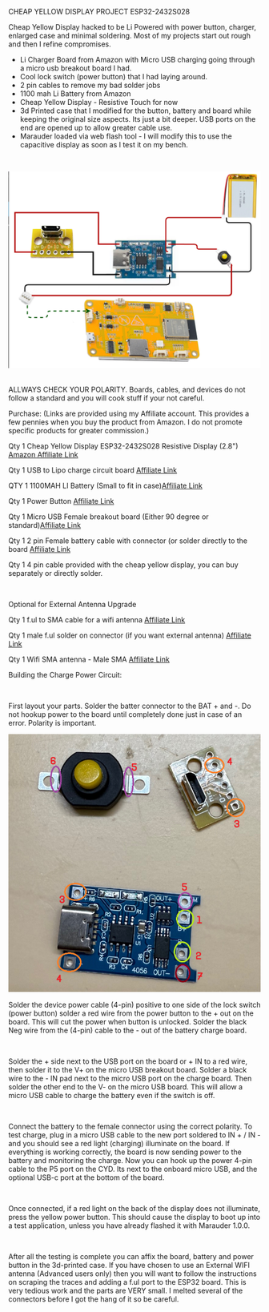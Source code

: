 <p>CHEAP YELLOW DISPLAY PROJECT ESP32-2432S028</p>
<p>Cheap Yellow Display hacked to be Li Powered with power button, charger, enlarged case and minimal soldering. Most of my projects start out rough and then I refine compromises.</p>
<ul>
    <li>Li Charger Board from Amazon with Micro USB charging going through a micro usb breakout board I had.</li>
    <li>Cool lock switch (power button) that I had laying around.</li>
    <li>2 pin cables to remove my bad solder jobs</li>
    <li>1100 mah Li Battery from Amazon</li>
    <li>Cheap Yellow Display - Resistive Touch for now</li>
    <li>3d Printed case that I modified for the button, battery and board while keeping the original size aspects. Its just a bit deeper. USB ports on the end are opened up to allow greater cable use.</li>
    <li>Marauder loaded via web flash tool - I will modify this to use the capacitive display as soon as I test it on my bench.</li>
</ul>
<p>&nbsp;</p>
<p><img src="https://github.com/bryanshellpuppy/arduinohacks/blob/main/Images/power_supply_design.png"><br>&nbsp;</p>

ALLWAYS CHECK YOUR POLARITY. Boards, cables, and devices do not follow a standard and you will cook stuff if your not careful.

Purchase: (Links are provided using my Affiliate account. This provides a few pennies when you buy the product from Amazon. I do not promote specific products for greater commission.)

<p>Qty 1    Cheap Yellow Display ESP32-2432S028 Resistive Display (2.8") <a href="https://amzn.to/3TCveyI">Amazon Affiliate Link</a></p>
<p>Qty 1    USB to Lipo charge circuit board <a href="https://amzn.to/3ZBCbUG">Affiliate Link</a></p>
<p>QTY 1    1100MAH LI Battery (Small to fit in case)<a href="https://amzn.to/3BbIl3Q">Affiliate Link</a></p>
<p>Qty 1    Power Button <a href="https://amzn.to/3XSu0C7">Affiliate Link</a></p>
<p>Qty 1    Micro USB Female breakout board (Either 90 degree or standard)<a href=https://amzn.to/4eBf7Ka">Affiliate Link</a></p>
<p>Qty 1    2 pin Female battery cable with connector (or solder directly to the board <a href="https://amzn.to/47DUniv">Affiliate Link</a></p>
<p>Qty 1    4 pin cable provided with the cheap yellow display, you can buy separately or directly solder.</p>
<p>&nbsp;</p>
<p>Optional for External Antenna Upgrade</p>
<p>Qty 1    f.ul to SMA cable for a wifi antenna <a href="https://amzn.to/3zuX7lw">Affiliate Link</a></p>
<p>Qty 1    male f.ul solder on connector (if you want external antenna) <a href="https://amzn.to/4eCqgud">Affiliate Link</a></p>
<p>Qty 1    Wifi SMA antenna - Male SMA <a href="https://amzn.to/3XUViYL">Affiliate Link</a></p>

Building the Charge Power Circuit:
<p>&nbsp;</p>
First layout your parts. Solder the batter connector to the BAT + and -. Do not hookup power to the board until completely done just in case of an error. Polarity is important.
<p><img src="https://github.com/bryanshellpuppy/arduinohacks/blob/main/CYD_marauder/Images/IMG_3851-2.png"></p>
Solder the device power cable (4-pin) positive to one side of the lock switch (power button) solder a red wire from the power button to the + out on the board. This will cut the power when button is unlocked. Solder the black Neg wire from the (4-pin) cable to the - out of the battery charge board.
<p>&nbsp;</p>
Solder the + side next to the USB port on the board or + IN to a red wire, then solder it to the V+ on the micro USB breakout board. Solder a black wire to the - IN pad next to the micro USB port on the charge board. Then solder the other end to the V- on the micro USB board. This will allow a micro USB cable to charge the battery even if the switch is off.
<p>&nbsp;</p>
Connect the battery to the female connector using the correct polarity. To test charge, plug in a micro USB cable to the new port soldered to IN + / IN - and you should see a red light (charging) illuminate on the board. If everything is working correctly, the board is now sending power to the battery and monitoring the charge. Now you can hook up the power 4-pin cable to the P5 port on the CYD. Its next to the onboard micro USB, and the optional USB-c port at the bottom of the board.
<p>&nbsp;</p>
Once connected, if a red light on the back of the display does not illuminate, press the yellow power button. This should cause the display to boot up into a test application, unless you have already flashed it with Marauder 1.0.0.
<p>&nbsp;</p>
After all the testing is complete you can affix the board, battery and power button in the 3d-printed case. If you have chosen to use an External WIFI antenna (Advanced users only) then you will want to follow the instructions on scraping the traces and adding a f.ul port to the ESP32 board. This is very tedious work and the parts are VERY small. I melted several of the connectors before I got the hang of it so be careful.
<p>&nbsp;</p>